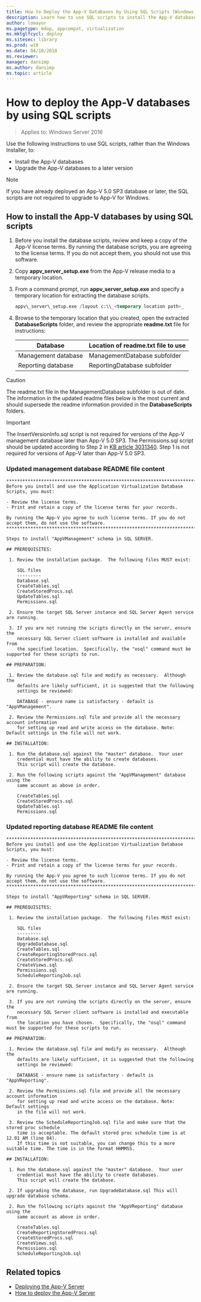 ```yaml
---
title: How to Deploy the App-V Databases by Using SQL Scripts (Windows 10)
description: Learn how to use SQL scripts to install the App-V databases and upgrade the App-V databases to a later version.
author: lomayor
ms.pagetype: mdop, appcompat, virtualization
ms.mktglfcycl: deploy
ms.sitesec: library
ms.prod: w10
ms.date: 04/18/2018
ms.reviewer: 
manager: dansimp
ms.author: dansimp
ms.topic: article
---
```

# How to deploy the App-V databases by using SQL scripts

>Applies to: Windows Server 2016

Use the following instructions to use SQL scripts, rather than the Windows Installer, to:

* Install the App-V databases
* Upgrade the App-V databases to a later version

>[!NOTE]
>If you have already deployed an App-V 5.0 SP3 database or later, the SQL scripts are not required to upgrade to App-V for Windows.

## How to install the App-V databases by using SQL scripts

1. Before you install the database scripts, review and keep a copy of the App-V license terms. By running the database scripts, you are agreeing to the license terms. If you do not accept them, you should not use this software.

2. Copy **appv\_server\_setup.exe** from the App-V release media to a temporary location.

3. From a command prompt, run **appv\_server\_setup.exe** and specify a temporary location for extracting the database scripts.

    ```sql
    appv\_server\_setup.exe /layout c:\\_<temporary location path>_
    ```

4. Browse to the temporary location that you created, open the extracted **DatabaseScripts** folder, and review the appropriate **readme.txt** file for instructions:

    | Database | Location of readme.txt file to use|
    |---|---|
    | Management database | ManagementDatabase subfolder |
    | Reporting database | ReportingDatabase subfolder |

>[!CAUTION]
>The readme.txt file in the ManagementDatabase subfolder is out of date. The information in the updated readme files below is the most current and should supersede the readme information provided in the **DatabaseScripts** folders.

>[!IMPORTANT]
> The InsertVersionInfo.sql script is not required for versions of the App-V management database later than App-V 5.0 SP3.
> The Permissions.sql script should be updated according to Step 2 in [KB article 3031340](https://support.microsoft.com/kb/3031340). Step 1 is not required for versions of App-V later than App-V 5.0 SP3.

### Updated management database README file content

```syntax
***********************************************************************************************************
Before you install and use the Application Virtualization Database Scripts, you must:

- Review the license terms.
- Print and retain a copy of the license terms for your records.

By running the App-V you agree to such license terms. If you do not accept them, do not use the software.
***********************************************************************************************************

Steps to install "AppVManagement" schema in SQL SERVER.

## PREREQUISITES:

 1. Review the installation package.  The following files MUST exist:

    SQL files
    ---------
    Database.sql
    CreateTables.sql
    CreateStoredProcs.sql
    UpdateTables.sql
    Permissions.sql

 2. Ensure the target SQL Server instance and SQL Server Agent service are running.

 3. If you are not running the scripts directly on the server, ensure the 
    necessary SQL Server client software is installed and available from
    the specified location.  Specifically, the "osql" command must be supported for these scripts to run.

## PREPARATION:

 1. Review the database.sql file and modify as necessary.  Although the
    defaults are likely sufficient, it is suggested that the following
    settings be reviewed:

    DATABASE - ensure name is satisfactory - default is "AppVManagement".   

 2. Review the Permissions.sql file and provide all the necessary account information
    for setting up read and write access on the database. Note: Default settings in the file will not work.

## INSTALLATION:

 1. Run the database.sql against the "master" database.  Your user 
    credential must have the ability to create databases.
    This script will create the database.

 2. Run the following scripts against the "AppVManagement" database using the 
    same account as above in order.

    CreateTables.sql
    CreateStoredProcs.sql
    UpdateTables.sql
    Permissions.sql 

```

### Updated reporting database README file content

```syntax
***********************************************************************************************************
Before you install and use the Application Virtualization Database Scripts, you must:

- Review the license terms.
- Print and retain a copy of the license terms for your records.

By running the App-V you agree to such license terms. If you do not accept them, do not use the software.
***********************************************************************************************************

Steps to install "AppVReporting" schema in SQL SERVER.

## PREREQUISITES:

 1. Review the installation package.  The following files MUST exist:

    SQL files
    ---------
    Database.sql
    UpgradeDatabase.sql
    CreateTables.sql
    CreateReportingStoredProcs.sql
    CreateStoredProcs.sql
    CreateViews.sql
    Permissions.sql
    ScheduleReportingJob.sql

 2. Ensure the target SQL Server instance and SQL Server Agent service are running.

 3. If you are not running the scripts directly on the server, ensure the 
    necessary SQL Server client software is installed and executable from
    the location you have chosen.  Specifically, the "osql" command must be supported for these scripts to run.

## PREPARATION:

 1. Review the database.sql file and modify as necessary.  Although the
    defaults are likely sufficient, it is suggested that the following
    settings be reviewed:

    DATABASE - ensure name is satisfactory - default is "AppVReporting".

 2. Review the Permissions.sql file and provide all the necessary account information
    for setting up read and write access on the database. Note: Default settings
    in the file will not work.

 3. Review the ScheduleReportingJob.sql file and make sure that the stored proc schedule
    time is acceptable. The default stored proc schedule time is at 12.01 AM (line 84). 
    If this time is not suitable, you can change this to a more suitable time. The time is in the format HHMMSS.

## INSTALLATION:

 1. Run the database.sql against the "master" database.  Your user 
    credential must have the ability to create databases.
    This script will create the database.

 2. If upgrading the database, run UpgradeDatabase.sql This will upgrade database schema.

 2. Run the following scripts against the "AppVReporting" database using the 
    same account as above in order.
    
    CreateTables.sql
    CreateReportingStoredProcs.sql
    CreateStoredProcs.sql
    CreateViews.sql
    Permissions.sql
    ScheduleReportingJob.sql
```





## Related topics

* [Deploying the App-V Server](appv-deploying-the-appv-server.md)
* [How to deploy the App-V Server](appv-deploy-the-appv-server.md)
